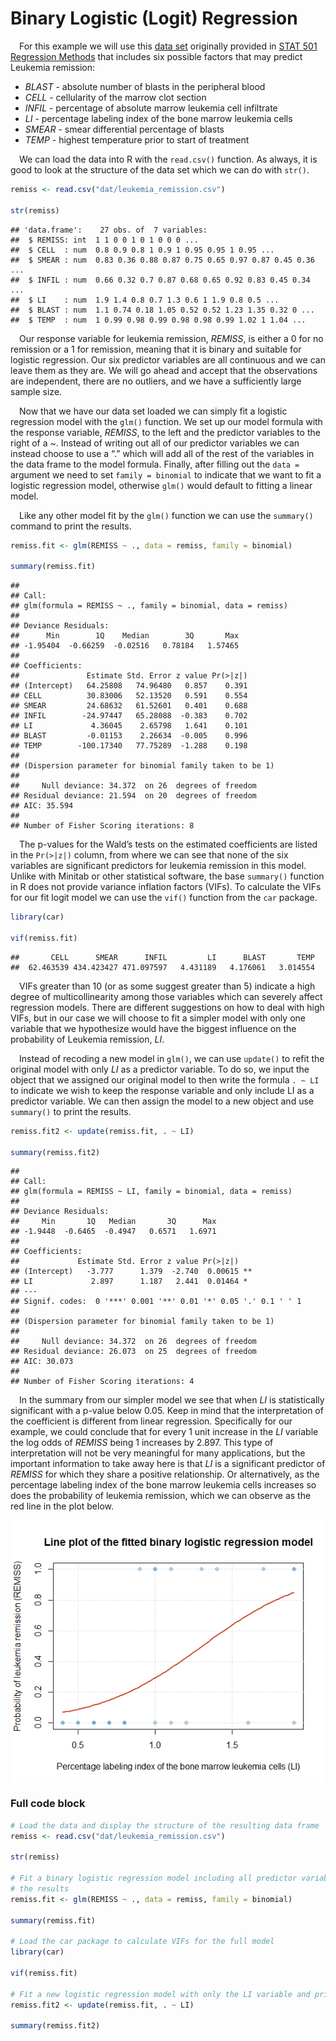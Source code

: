 
# Binary Logistic (Logit) Regression

 For this example we will use this [data
set](https://github.com/tylerbg/DLC_stat_resources/tree/master/docs/R/dat/leukemia_remission.csv)
originally provided in [STAT 501 Regression
Methods](https://online.stat.psu.edu/stat501/lesson/15/15.1) that
includes six possible factors that may predict Leukemia remission:

-   *BLAST* - absolute number of blasts in the peripheral blood
-   *CELL* - cellularity of the marrow clot section
-   *INFIL* - percentage of absolute marrow leukemia cell infiltrate
-   *LI* - percentage labeling index of the bone marrow leukemia cells
-   *SMEAR* - smear differential percentage of blasts
-   *TEMP* - highest temperature prior to start of treatment

 We can load the data into R with the `read.csv()` function. As always,
it is good to look at the structure of the data set which we can do with
`str()`.

``` r
remiss <- read.csv("dat/leukemia_remission.csv")

str(remiss)
```

    ## 'data.frame':    27 obs. of  7 variables:
    ##  $ REMISS: int  1 1 0 0 1 0 1 0 0 0 ...
    ##  $ CELL  : num  0.8 0.9 0.8 1 0.9 1 0.95 0.95 1 0.95 ...
    ##  $ SMEAR : num  0.83 0.36 0.88 0.87 0.75 0.65 0.97 0.87 0.45 0.36 ...
    ##  $ INFIL : num  0.66 0.32 0.7 0.87 0.68 0.65 0.92 0.83 0.45 0.34 ...
    ##  $ LI    : num  1.9 1.4 0.8 0.7 1.3 0.6 1 1.9 0.8 0.5 ...
    ##  $ BLAST : num  1.1 0.74 0.18 1.05 0.52 0.52 1.23 1.35 0.32 0 ...
    ##  $ TEMP  : num  1 0.99 0.98 0.99 0.98 0.98 0.99 1.02 1 1.04 ...

 Our response variable for leukemia remission, *REMISS*, is either a 0
for no remission or a 1 for remission, meaning that it is binary and
suitable for logistic regression. Our six predictor variables are all
continuous and we can leave them as they are. We will go ahead and
accept that the observations are independent, there are no outliers, and
we have a sufficiently large sample size.

 Now that we have our data set loaded we can simply fit a logistic
regression model with the `glm()` function. We set up our model formula
with the response variable, *REMISS*, to the left and the predictor
variables to the right of a *\~*. Instead of writing out all of our
predictor variables we can instead choose to use a “.” which will add
all of the rest of the variables in the data frame to the model formula.
Finally, after filling out the `data =` argument we need to set
`family = binomial` to indicate that we want to fit a logistic
regression model, otherwise `glm()` would default to fitting a linear
model.

 Like any other model fit by the `glm()` function we can use the
`summary()` command to print the results.

``` r
remiss.fit <- glm(REMISS ~ ., data = remiss, family = binomial)

summary(remiss.fit)
```

    ## 
    ## Call:
    ## glm(formula = REMISS ~ ., family = binomial, data = remiss)
    ## 
    ## Deviance Residuals: 
    ##      Min        1Q    Median        3Q       Max  
    ## -1.95404  -0.66259  -0.02516   0.78184   1.57465  
    ## 
    ## Coefficients:
    ##               Estimate Std. Error z value Pr(>|z|)
    ## (Intercept)   64.25808   74.96480   0.857    0.391
    ## CELL          30.83006   52.13520   0.591    0.554
    ## SMEAR         24.68632   61.52601   0.401    0.688
    ## INFIL        -24.97447   65.28088  -0.383    0.702
    ## LI             4.36045    2.65798   1.641    0.101
    ## BLAST         -0.01153    2.26634  -0.005    0.996
    ## TEMP        -100.17340   77.75289  -1.288    0.198
    ## 
    ## (Dispersion parameter for binomial family taken to be 1)
    ## 
    ##     Null deviance: 34.372  on 26  degrees of freedom
    ## Residual deviance: 21.594  on 20  degrees of freedom
    ## AIC: 35.594
    ## 
    ## Number of Fisher Scoring iterations: 8

 The p-values for the Wald’s tests on the estimated coefficients are
listed in the `Pr(>|z|)` column, from where we can see that none of the
six variables are significant predictors for leukemia remission in this
model. Unlike with Minitab or other statistical software, the base
`summary()` function in R does not provide variance inflation factors
(VIFs). To calculate the VIFs for our fit logit model we can use the
`vif()` function from the `car` package.

``` r
library(car)

vif(remiss.fit)
```

    ##       CELL      SMEAR      INFIL         LI      BLAST       TEMP 
    ##  62.463539 434.423427 471.097597   4.431189   4.176061   3.014554

 VIFs greater than 10 (or as some suggest greater than 5) indicate a
high degree of multicollinearity among those variables which can
severely affect regression models. There are different suggestions on
how to deal with high VIFs, but in our case we will choose to fit a
simpler model with only one variable that we hypothesize would have the
biggest influence on the probability of Leukemia remission, *LI*.

 Instead of recoding a new model in `glm()`, we can use `update()` to
refit the original model with only *LI* as a predictor variable. To do
so, we input the object that we assigned our original model to then
write the formula `. ~ LI` to indicate we wish to keep the response
variable and only include LI as a predictor variable. We can then assign
the model to a new object and use `summary()` to print the results.

``` r
remiss.fit2 <- update(remiss.fit, . ~ LI)

summary(remiss.fit2)
```

    ## 
    ## Call:
    ## glm(formula = REMISS ~ LI, family = binomial, data = remiss)
    ## 
    ## Deviance Residuals: 
    ##     Min       1Q   Median       3Q      Max  
    ## -1.9448  -0.6465  -0.4947   0.6571   1.6971  
    ## 
    ## Coefficients:
    ##             Estimate Std. Error z value Pr(>|z|)   
    ## (Intercept)   -3.777      1.379  -2.740  0.00615 **
    ## LI             2.897      1.187   2.441  0.01464 * 
    ## ---
    ## Signif. codes:  0 '***' 0.001 '**' 0.01 '*' 0.05 '.' 0.1 ' ' 1
    ## 
    ## (Dispersion parameter for binomial family taken to be 1)
    ## 
    ##     Null deviance: 34.372  on 26  degrees of freedom
    ## Residual deviance: 26.073  on 25  degrees of freedom
    ## AIC: 30.073
    ## 
    ## Number of Fisher Scoring iterations: 4

 In the summary from our simpler model we see that when *LI* is
statistically significant with a p-value below 0.05. Keep in mind that
the interpretation of the coefficient is different from linear
regression. Specifically for our example, we could conclude that for
every 1 unit increase in the *LI* variable the log odds of *REMISS*
being 1 increases by 2.897. This type of interpretation will not be very
meaningful for many applications, but the important information to take
away here is that *LI* is a significant predictor of *REMISS* for which
they share a positive relationship. Or alternatively, as the percentage
labeling index of the bone marrow leukemia cells increases so does the
probability of leukemia remission, which we can observe as the red line
in the plot below.

<img src="img/binary-logistic-regression/remiss_plot-1.png" style="display: block; margin: auto;" />

### Full code block

``` r
# Load the data and display the structure of the resulting data frame
remiss <- read.csv("dat/leukemia_remission.csv")

str(remiss)

# Fit a binary logistic regression model including all predictor variables and print a summary of
# the results
remiss.fit <- glm(REMISS ~ ., data = remiss, family = binomial)

summary(remiss.fit)

# Load the car package to calculate VIFs for the full model
library(car)

vif(remiss.fit)

# Fit a new logistic regression model with only the LI variable and print a summary of the results
remiss.fit2 <- update(remiss.fit, . ~ LI)

summary(remiss.fit2)
```
